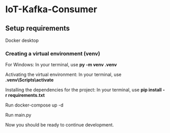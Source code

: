 # IoT-Kafka-Consumer

## Setup requirements
Docker desktop

### Creating a virtual environment (venv)
For Windows: In your terminal, use **py -m venv .venv**

Activating the virtual environment: In your terminal, use **.venv\Scripts\activate**

Installing the dependencies for the project: In your terminal, use **pip install -r requirements.txt**

Run docker-compose up -d

Run main.py

Now you should be ready to continue development.